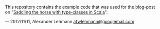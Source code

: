 This repository contains the example code that was used for the blog-post on
"[Saddling the horse with type-classes in Scala](http://rudairandamacha.blogspot.de/2012/11/saddling-horse-with-type-classes-in.html)".

-- 2012/11/11, Alexander Lehmann <afwlehmann@googlemail.com>
